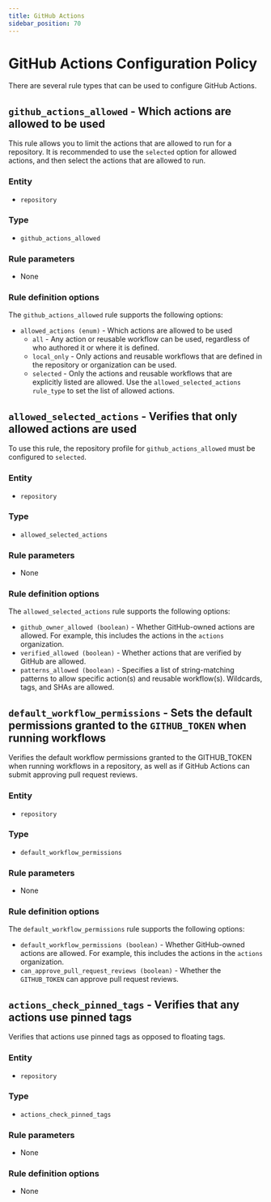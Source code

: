 ```yaml
---
title: GitHub Actions
sidebar_position: 70
---
```


# GitHub Actions Configuration Policy

There are several rule types that can be used to configure GitHub Actions.

## `github_actions_allowed` - Which actions are allowed to be used

This rule allows you to limit the actions that are allowed to run for a repository.
It is recommended to use the `selected` option for allowed actions, and then
select the actions that are allowed to run.

### Entity
- `repository`

### Type
- `github_actions_allowed`

### Rule parameters
- None

### Rule definition options

The `github_actions_allowed` rule supports the following options:
- `allowed_actions (enum)` - Which actions are allowed to be used
  - `all` - Any action or reusable workflow can be used, regardless of who authored it or where it is defined.
  - `local_only` - Only actions and reusable workflows that are defined in the repository or organization can be used.
  - `selected` - Only the actions and reusable workflows that are explicitly listed are allowed. Use the `allowed_selected_actions` `rule_type` to set the list of allowed actions.

## `allowed_selected_actions` - Verifies that only allowed actions are used

To use this rule, the repository profile for `github_actions_allowed` must
be configured to `selected`.

### Entity
- `repository`

### Type
- `allowed_selected_actions`

### Rule parameters
- None

### Rule definition options

The `allowed_selected_actions` rule supports the following options:
- `github_owner_allowed (boolean)` - Whether GitHub-owned actions are allowed. For example, this includes the actions in the `actions` organization.
- `verified_allowed (boolean)` - Whether actions that are verified by GitHub are allowed.
- `patterns_allowed (boolean)` - Specifies a list of string-matching patterns to allow specific action(s) and reusable workflow(s). Wildcards, tags, and SHAs are allowed.

## `default_workflow_permissions` - Sets the default permissions granted to the `GITHUB_TOKEN` when running workflows

Verifies the default workflow permissions granted to the GITHUB_TOKEN
when running workflows in a repository, as well as if GitHub Actions
can submit approving pull request reviews.

### Entity
- `repository`

### Type
- `default_workflow_permissions`

### Rule parameters
- None

### Rule definition options

The `default_workflow_permissions` rule supports the following options:
- `default_workflow_permissions (boolean)` - Whether GitHub-owned actions are allowed. For example, this includes the actions in the `actions` organization.
- `can_approve_pull_request_reviews (boolean)` - Whether the `GITHUB_TOKEN` can approve pull request reviews.

## `actions_check_pinned_tags` - Verifies that any actions use pinned tags

Verifies that actions use pinned tags as opposed to floating tags.

### Entity
- `repository`

### Type
- `actions_check_pinned_tags`

### Rule parameters
- None

### Rule definition options
- None
